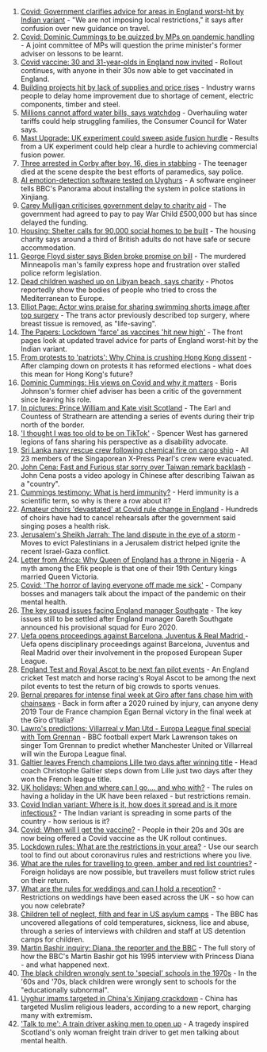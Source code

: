1. [Covid: Government clarifies advice for areas in England worst-hit by Indian variant](https://www.bbc.co.uk/news/uk-57246973) - "We are not imposing local restrictions," it says after confusion over new guidance on travel.
2. [Covid: Dominic Cummings to be quizzed by MPs on pandemic handling](https://www.bbc.co.uk/news/uk-politics-57245722) - A joint committee of MPs will question the prime minister's former adviser on lessons to be learnt.
3. [Covid vaccine: 30 and 31-year-olds in England now invited](https://www.bbc.co.uk/news/health-57245793) - Rollout continues, with anyone in their 30s now able to get vaccinated in England.
4. [Building projects hit by lack of supplies and price rises](https://www.bbc.co.uk/news/business-57247757) - Industry warns people to delay home improvement due to shortage of cement, electric components, timber and steel.
5. [Millions cannot afford water bills, says watchdog](https://www.bbc.co.uk/news/business-57247187) - Overhauling water tariffs could help struggling families, the Consumer Council for Water says.
6. [Mast Upgrade: UK experiment could sweep aside fusion hurdle](https://www.bbc.co.uk/news/science-environment-57232644) - Results from a UK experiment could help clear a hurdle to achieving commercial fusion power.
7. [Three arrested in Corby after boy, 16, dies in stabbing](https://www.bbc.co.uk/news/uk-england-northamptonshire-57249741) - The teenager died at the scene despite the best efforts of paramedics, say police.
8. [AI emotion-detection software tested on Uyghurs](https://www.bbc.co.uk/news/technology-57101248) - A software engineer tells BBC's Panorama about installing the system in police stations in Xinjiang.
9. [Carey Mulligan criticises government delay to charity aid](https://www.bbc.co.uk/news/uk-57247477) - The government had agreed to pay to pay War Child £500,000 but has since delayed the funding.
10. [Housing: Shelter calls for 90,000 social homes to be built](https://www.bbc.co.uk/news/uk-57249022) - The housing charity says around a third of British adults do not have safe or secure accommodation.
11. [George Floyd sister says Biden broke promise on bill](https://www.bbc.co.uk/news/world-us-canada-57245837) - The murdered Minneapolis man's family express hope and frustration over stalled police reform legislation.
12. [Dead children washed up on Libyan beach, says charity](https://www.bbc.co.uk/news/world-africa-57245831) - Photos reportedly show the bodies of people who tried to cross the Mediterranean to Europe.
13. [Elliot Page: Actor wins praise for sharing swimming shorts image after top surgery](https://www.bbc.co.uk/news/entertainment-arts-57239448) - The trans actor previously described top surgery, where breast tissue is removed, as "life-saving".
14. [The Papers: Lockdown 'farce' as vaccines 'hit new high'](https://www.bbc.co.uk/news/blogs-the-papers-57249894) - The front pages look at updated travel advice for parts of England worst-hit by the Indian variant.
15. [From protests to 'patriots': Why China is crushing Hong Kong dissent](https://www.bbc.co.uk/news/world-asia-57225142) - After clamping down on protests it has reformed elections - what does this mean for Hong Kong's future?
16. [Dominic Cummings: His views on Covid and why it matters](https://www.bbc.co.uk/news/uk-politics-57240020) - Boris Johnson's former chief adviser has been a critic of the government since leaving his role.
17. [In pictures: Prince William and Kate visit Scotland](https://www.bbc.co.uk/news/uk-scotland-57241340) - The Earl and Countess of Strathearn are attending a series of events during their trip north of the border.
18. ['I thought I was too old to be on TikTok'](https://www.bbc.co.uk/news/world-us-canada-57244862) - Spencer West has garnered legions of fans sharing his perspective as a disability advocate.
19. [Sri Lanka navy rescue crew following chemical fire on cargo ship](https://www.bbc.co.uk/news/world-asia-57244173) - All 23 members of the Singaporean X-Press Pearl's crew were evacuated.
20. [John Cena: Fast and Furious star sorry over Taiwan remark backlash](https://www.bbc.co.uk/news/world-asia-57241053) - John Cena posts a video apology in Chinese after describing Taiwan as a "country".
21. [Cummings testimony: What is herd immunity?](https://www.bbc.co.uk/news/57229390) - Herd immunity is a scientific term, so why is there a row about it?
22. [Amateur choirs 'devastated' at Covid rule change in England](https://www.bbc.co.uk/news/entertainment-arts-57240510) - Hundreds of choirs have had to cancel rehearsals after the government said singing poses a health risk.
23. [Jerusalem's Sheikh Jarrah: The land dispute in the eye of a storm](https://www.bbc.co.uk/news/world-middle-east-57243631) - Moves to evict Palestinians in a Jerusalem district helped ignite the recent Israel-Gaza conflict.
24. [Letter from Africa: Why Queen of England has a throne in Nigeria](https://www.bbc.co.uk/news/world-africa-57156148) - A myth among the Efik people is that one of their 19th Century kings married Queen Victoria.
25. [Covid: 'The horror of laying everyone off made me sick'](https://www.bbc.co.uk/news/uk-scotland-scotland-business-57160947) - Company bosses and managers talk about the impact of the pandemic on their mental health.
26. [The key squad issues facing England manager Southgate](https://www.bbc.co.uk/sport/football/57244587) - The key issues still to be settled after England manager Gareth Southgate announced his provisional squad for Euro 2020.
27. [Uefa opens proceedings against Barcelona, Juventus & Real Madrid ](https://www.bbc.co.uk/sport/football/57249562) - Uefa opens disciplinary proceedings against Barcelona, Juventus and Real Madrid over their involvement in the proposed European Super League.
28. [England Test and Royal Ascot to be next fan pilot events](https://www.bbc.co.uk/sport/57248574) - An England cricket Test match and horse racing's Royal Ascot to be among the next pilot events to test the return of big crowds to sports venues.
29. [Bernal prepares for intense final week at Giro after fans chase him with chainsaws](https://www.bbc.co.uk/sport/cycling/57189490) - Back in form after a 2020 ruined by injury, can anyone deny 2019 Tour de France champion Egan Bernal victory in the final week at the Giro d'Italia?
30. [Lawro's predictions: Villarreal v Man Utd - Europa League final special with Tom Grennan](https://www.bbc.co.uk/sport/football/57229575) - BBC football expert Mark Lawrenson takes on singer Tom Grennan to predict whether Manchester United or Villarreal will win the Europa League final.
31. [Galtier leaves French champions Lille two days after winning title](https://www.bbc.co.uk/sport/football/57248572) - Head coach Christophe Galtier steps down from Lille just two days after they won the French league title.
32. [UK holidays: When and where can I go.... and who with?](https://www.bbc.co.uk/news/explainers-52646738) - The rules on having a holiday in the UK have been relaxed - but restrictions remain.
33. [Covid Indian variant: Where is it, how does it spread and is it more infectious?](https://www.bbc.co.uk/news/health-57157496) - The Indian variant is spreading in some parts of the country - how serious is it?
34. [Covid: When will I get the vaccine?](https://www.bbc.co.uk/news/health-55045639) - People in their 20s and 30s are now being offered a Covid vaccine as the UK rollout continues.
35. [Lockdown rules: What are the restrictions in your area?](https://www.bbc.co.uk/news/uk-54373904) - Use our search tool to find out about coronavirus rules and restrictions where you live.
36. [What are the rules for travelling to green, amber and red list countries?](https://www.bbc.co.uk/news/explainers-52544307) - Foreign holidays are now possible, but travellers must follow strict rules on their return.
37. [What are the rules for weddings and can I hold a reception?](https://www.bbc.co.uk/news/explainers-52811509) - Restrictions on weddings have been eased across the UK - so how can you now celebrate?
38. [Children tell of neglect, filth and fear in US asylum camps](https://www.bbc.co.uk/news/world-us-canada-57149721) - The BBC has uncovered allegations of cold temperatures, sickness, lice and abuse, through a series of interviews with children and staff at US detention camps for children.
39. [Martin Bashir inquiry: Diana, the reporter and the BBC](https://www.bbc.co.uk/news/uk-56680229) - The full story of how the BBC's Martin Bashir got his 1995 interview with Princess Diana - and what happened next.
40. [The black children wrongly sent to 'special' schools in the 1970s](https://www.bbc.co.uk/news/uk-57099654) - In the '60s and '70s, black children were wrongly sent to schools for the "educationally subnormal".
41. [Uyghur imams targeted in China's Xinjiang crackdown](https://www.bbc.co.uk/news/world-asia-china-56986057) - China has targeted Muslim religious leaders, according to a new report, charging many with extremism.
42. ['Talk to me': A train driver asking men to open up](https://www.bbc.co.uk/news/stories-57060971) - A tragedy inspired Scotland's only woman freight train driver to get men talking about mental health.
